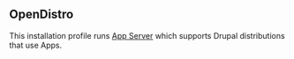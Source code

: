 OpenDistro
----------

This installation profile runs [App Server][1] which supports Drupal distributions that
use Apps.

[1]: http://drupal.org/project/appserver
